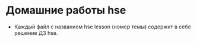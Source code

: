 # Домашние работы hse
* Каждый файл с названием hse lesson (номер темы) содержит в себе решение ДЗ hse.
